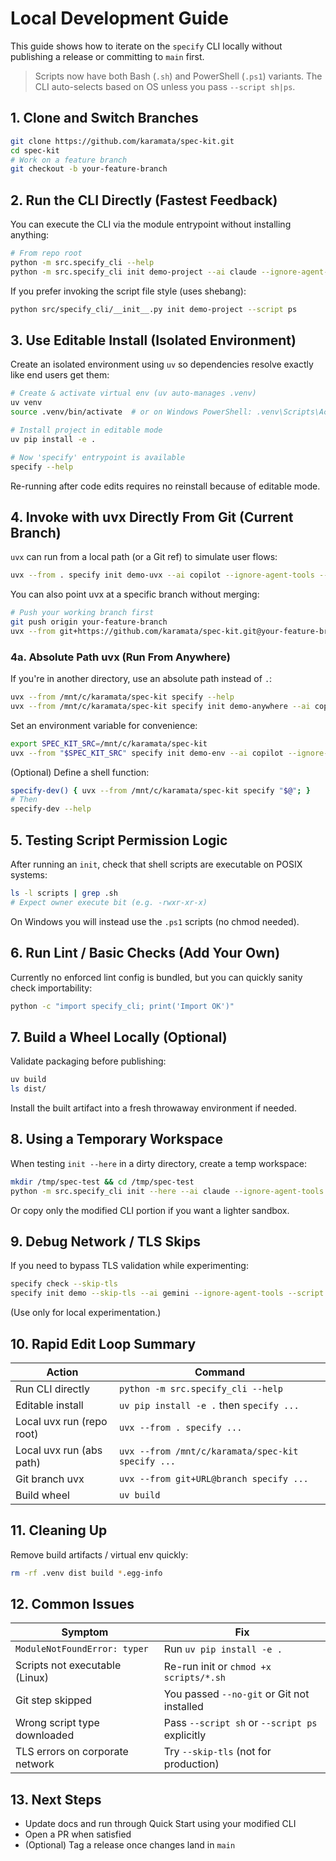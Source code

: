 # Local Development Guide

This guide shows how to iterate on the `specify` CLI locally without publishing a release or committing to `main` first.

> Scripts now have both Bash (`.sh`) and PowerShell (`.ps1`) variants. The CLI auto-selects based on OS unless you pass `--script sh|ps`.

## 1. Clone and Switch Branches

```bash
git clone https://github.com/karamata/spec-kit.git
cd spec-kit
# Work on a feature branch
git checkout -b your-feature-branch
```

## 2. Run the CLI Directly (Fastest Feedback)

You can execute the CLI via the module entrypoint without installing anything:

```bash
# From repo root
python -m src.specify_cli --help
python -m src.specify_cli init demo-project --ai claude --ignore-agent-tools --script sh
```

If you prefer invoking the script file style (uses shebang):

```bash
python src/specify_cli/__init__.py init demo-project --script ps
```

## 3. Use Editable Install (Isolated Environment)

Create an isolated environment using `uv` so dependencies resolve exactly like end users get them:

```bash
# Create & activate virtual env (uv auto-manages .venv)
uv venv
source .venv/bin/activate  # or on Windows PowerShell: .venv\Scripts\Activate.ps1

# Install project in editable mode
uv pip install -e .

# Now 'specify' entrypoint is available
specify --help
```

Re-running after code edits requires no reinstall because of editable mode.

## 4. Invoke with uvx Directly From Git (Current Branch)

`uvx` can run from a local path (or a Git ref) to simulate user flows:

```bash
uvx --from . specify init demo-uvx --ai copilot --ignore-agent-tools --script sh
```

You can also point uvx at a specific branch without merging:

```bash
# Push your working branch first
git push origin your-feature-branch
uvx --from git+https://github.com/karamata/spec-kit.git@your-feature-branch specify init demo-branch-test --script ps
```

### 4a. Absolute Path uvx (Run From Anywhere)

If you're in another directory, use an absolute path instead of `.`:

```bash
uvx --from /mnt/c/karamata/spec-kit specify --help
uvx --from /mnt/c/karamata/spec-kit specify init demo-anywhere --ai copilot --ignore-agent-tools --script sh
```

Set an environment variable for convenience:
```bash
export SPEC_KIT_SRC=/mnt/c/karamata/spec-kit
uvx --from "$SPEC_KIT_SRC" specify init demo-env --ai copilot --ignore-agent-tools --script ps
```

(Optional) Define a shell function:
```bash
specify-dev() { uvx --from /mnt/c/karamata/spec-kit specify "$@"; }
# Then
specify-dev --help
```

## 5. Testing Script Permission Logic

After running an `init`, check that shell scripts are executable on POSIX systems:

```bash
ls -l scripts | grep .sh
# Expect owner execute bit (e.g. -rwxr-xr-x)
```
On Windows you will instead use the `.ps1` scripts (no chmod needed).

## 6. Run Lint / Basic Checks (Add Your Own)

Currently no enforced lint config is bundled, but you can quickly sanity check importability:
```bash
python -c "import specify_cli; print('Import OK')"
```

## 7. Build a Wheel Locally (Optional)

Validate packaging before publishing:

```bash
uv build
ls dist/
```
Install the built artifact into a fresh throwaway environment if needed.

## 8. Using a Temporary Workspace

When testing `init --here` in a dirty directory, create a temp workspace:

```bash
mkdir /tmp/spec-test && cd /tmp/spec-test
python -m src.specify_cli init --here --ai claude --ignore-agent-tools --script sh  # if repo copied here
```
Or copy only the modified CLI portion if you want a lighter sandbox.

## 9. Debug Network / TLS Skips

If you need to bypass TLS validation while experimenting:

```bash
specify check --skip-tls
specify init demo --skip-tls --ai gemini --ignore-agent-tools --script ps
```
(Use only for local experimentation.)

## 10. Rapid Edit Loop Summary

| Action | Command |
|--------|---------|
| Run CLI directly | `python -m src.specify_cli --help` |
| Editable install | `uv pip install -e .` then `specify ...` |
| Local uvx run (repo root) | `uvx --from . specify ...` |
| Local uvx run (abs path) | `uvx --from /mnt/c/karamata/spec-kit specify ...` |
| Git branch uvx | `uvx --from git+URL@branch specify ...` |
| Build wheel | `uv build` |

## 11. Cleaning Up

Remove build artifacts / virtual env quickly:
```bash
rm -rf .venv dist build *.egg-info
```

## 12. Common Issues

| Symptom | Fix |
|---------|-----|
| `ModuleNotFoundError: typer` | Run `uv pip install -e .` |
| Scripts not executable (Linux) | Re-run init or `chmod +x scripts/*.sh` |
| Git step skipped | You passed `--no-git` or Git not installed |
| Wrong script type downloaded | Pass `--script sh` or `--script ps` explicitly |
| TLS errors on corporate network | Try `--skip-tls` (not for production) |

## 13. Next Steps

- Update docs and run through Quick Start using your modified CLI
- Open a PR when satisfied
- (Optional) Tag a release once changes land in `main`


